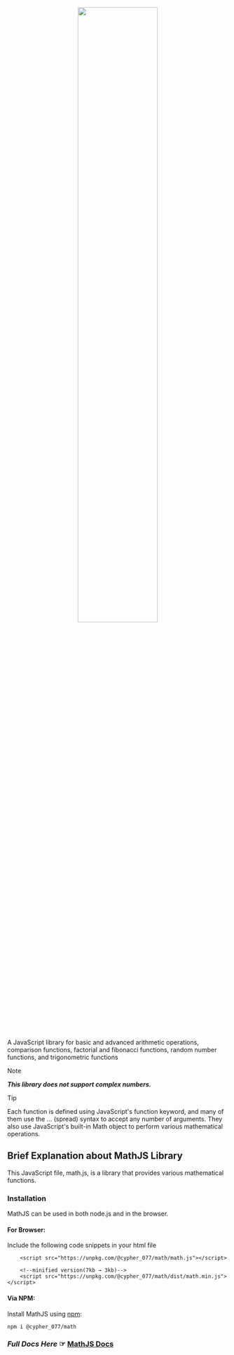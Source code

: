 <center>
<img src="https://satyamv7.github.io/MathJS/assets/MathJSBanner.svg" width="60%" style="margin-top: 40px">
</center>

 A JavaScript library for basic and advanced arithmetic operations, comparison functions, factorial and fibonacci functions, random number functions, and trigonometric functions


> [!NOTE]
> **_This library does not support complex numbers._**

>[!TIP]
>Each function is defined using JavaScript's function keyword, and many of them use the ... (spread) syntax to accept any number of arguments. They also use JavaScript's built-in Math object to perform various mathematical operations.

## Brief Explanation about MathJS Library

This JavaScript file, math.js, is a library that provides various mathematical functions.

### Installation

MathJS can be used in both node.js and in the browser.

<h4>For Browser:</h4>

Include the following code snippets in your html file
```
    <script src="https://unpkg.com/@cypher_077/math/math.js"></script>

    <!--minified version(7kb → 3kb)-->
    <script src="https://unpkg.com/@cypher_077/math/dist/math.min.js"></script>
```

<h4>Via NPM:</h4>
Install MathJS using <a href="https://www.npmjs.com/package/@cypher_077/math" target="_blank">npm</a>:

    npm i @cypher_077/math


### _Full Docs Here_ ☞ [MathJS Docs](https://mtsoss.github.io/MathJS/docs/)
